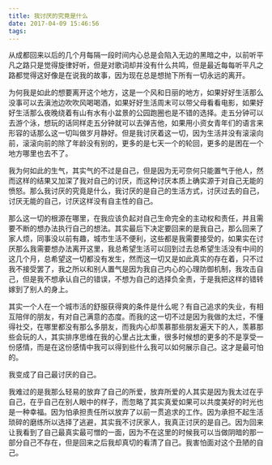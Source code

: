 ```yaml
---
title: 我讨厌的究竟是什么
date: 2017-04-09 15:46:56
tags:
---
```

从成都回来以后的几个月每隔一段时间内心总是会陷入无边的黑暗之中，以前听平凡之路只是觉得旋律好听，但是对歌词却并没有什么共鸣，但是最近每每听平凡之路都觉得这好像是在说我的故事，因为现在总是想抛下所有一切永远的离开。

为何我是如此的想要离开这个地方，这是一个风和日丽的地方，如果好好生活那么没事可以去滇池边吹吹风喝喝酒，如果好好生活周末可以带父母看看电影，如果好好生活那么夜晚绕着有山有水有小盆景的公园跑圈也是不错的选择。走五分钟可以去游个泳，想玩的话同样走五分钟就可以去弹吉他，如果用小资女青年们的语言来形容的话那么这一切叫做岁月静好。但是我讨厌着这一切，因为生活并没有滚滚向前，滚滚向前的除了年龄没有别的，更多的是七天一个的轮回，更多的是困在一个地方哪里也去不了。

我为何如此的生气，其实气的不过是自己，但是因为无可奈何只能置气于他人，然而这样的结果又加深了我对自己的讨厌，而这种讨厌本质上确实源于对自己无能的愤怒。那么我讨厌的究竟是什么，我讨厌的是自己的生活方式，讨厌过去的自己，讨厌无能的自己，讨厌这样没有自主性的自己。

那么这一切的根源在哪里，在我应该负起对自己生命完全的主动权和责任，并且需要不断的想办法执行自己的想法。其实最后下决定要回来的是我自己，那么回来了家人烦，同事没以前有趣，城市生活不便利，这些都是我需要接受的，如果实在讨厌那么我需要想办法离开这里，我总希望生活可以回到过去总希望生活没有中间的这几个月，总希望这一切都没有发生，然而这一切又是如此真实的存在着，只不过我不接受罢了，我之所以和别人置气是因为我自己内心的心理防御机制，我攻击自己，但是我不想承认自己的错误，不想为自己的选择负全责，于是我把这样的错转嫁到了别人的身上。

其实一个人在一个城市活的舒服获得爽的条件是什么呢？有自己追求的失业，有相互陪伴的朋友，有对自己满意的态度。而我的这一切不过是因为我做的太烂，不懂得社交，在哪里都没有那么多朋友，而我内心却羡慕那些朋友遍天下的人，羡慕那些会玩的人，其实排序思维在我的心里占比太重，很多时候想的更多的不是享受一份感情，而是在这份感情中我可以得到些什么我可以如何展示自己。这才是最可怕的。

我变成了自己最讨厌的自己。

我难过的是我那么轻易的放弃了自己的所爱，放弃所爱的人其实是因为我太过在乎自己，在乎自己在别人眼中的样子，而忽略了其实真爱如果可以共度美好的时光也是一种幸福。因为怕承担责任所以放弃了以前一贯追求的工作。因为承担不起生活琐碎的磨练所以选择了逃避，其实我不讨厌家人，我真正讨厌的是自己。因为回来让我看到了自己最真实最可憎的一面，因为不在这里的时候我可以当做阴暗的那一部分自己不存在，但是回来之后我却真切的看清了自己。我害怕面对这个丑陋的自己。
